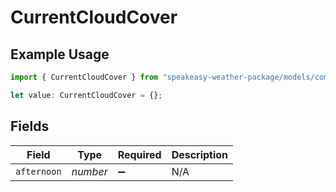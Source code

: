 # CurrentCloudCover

## Example Usage

```typescript
import { CurrentCloudCover } from "speakeasy-weather-package/models/components";

let value: CurrentCloudCover = {};
```

## Fields

| Field              | Type               | Required           | Description        |
| ------------------ | ------------------ | ------------------ | ------------------ |
| `afternoon`        | *number*           | :heavy_minus_sign: | N/A                |